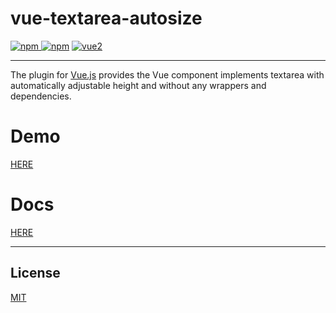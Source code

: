 # vue-textarea-autosize

[![npm](https://img.shields.io/npm/v/vue-textarea-autosize.svg) ![npm](https://img.shields.io/npm/dm/vue-textarea-autosize.svg)](https://www.npmjs.com/package/vue-textarea-autosize)
[![vue2](https://img.shields.io/badge/vue-2.x-brightgreen.svg)](https://vuejs.org/)

---

The plugin for [Vue.js](http://vuejs.org) provides the Vue component implements textarea with automatically adjustable height and without any wrappers and dependencies.

# Demo
<a href="https://codesandbox.io/s/vuetextareaautosize-demo-vikj3?fontsize=14" target="_blank">HERE</a>

# Docs
<a href="https://devstark-com.github.io/vue-textarea-autosize/" target="_blank">HERE</a>

---

## License

[MIT](http://opensource.org/licenses/MIT)
